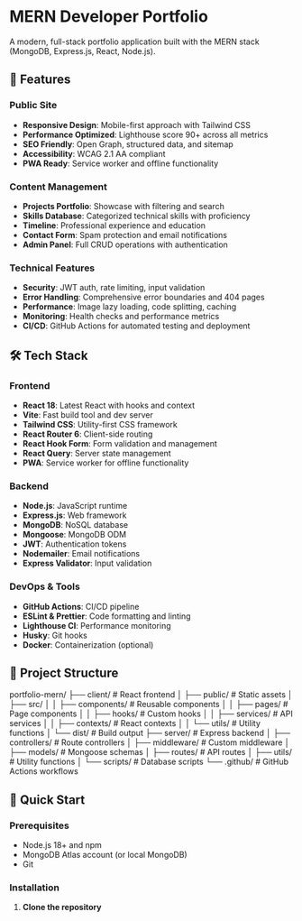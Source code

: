 # MERN Developer Portfolio

A modern, full-stack portfolio application built with the MERN stack (MongoDB, Express.js, React, Node.js).

## 🚀 Features

### Public Site
- **Responsive Design**: Mobile-first approach with Tailwind CSS
- **Performance Optimized**: Lighthouse score 90+ across all metrics
- **SEO Friendly**: Open Graph, structured data, and sitemap
- **Accessibility**: WCAG 2.1 AA compliant
- **PWA Ready**: Service worker and offline functionality

### Content Management
- **Projects Portfolio**: Showcase with filtering and search
- **Skills Database**: Categorized technical skills with proficiency
- **Timeline**: Professional experience and education
- **Contact Form**: Spam protection and email notifications
- **Admin Panel**: Full CRUD operations with authentication

### Technical Features
- **Security**: JWT auth, rate limiting, input validation
- **Error Handling**: Comprehensive error boundaries and 404 pages
- **Performance**: Image lazy loading, code splitting, caching
- **Monitoring**: Health checks and performance metrics
- **CI/CD**: GitHub Actions for automated testing and deployment

## 🛠 Tech Stack

### Frontend
- **React 18**: Latest React with hooks and context
- **Vite**: Fast build tool and dev server
- **Tailwind CSS**: Utility-first CSS framework
- **React Router 6**: Client-side routing
- **React Hook Form**: Form validation and management
- **React Query**: Server state management
- **PWA**: Service worker for offline functionality

### Backend
- **Node.js**: JavaScript runtime
- **Express.js**: Web framework
- **MongoDB**: NoSQL database
- **Mongoose**: MongoDB ODM
- **JWT**: Authentication tokens
- **Nodemailer**: Email notifications
- **Express Validator**: Input validation

### DevOps & Tools
- **GitHub Actions**: CI/CD pipeline
- **ESLint & Prettier**: Code formatting and linting
- **Lighthouse CI**: Performance monitoring
- **Husky**: Git hooks
- **Docker**: Containerization (optional)

## 📁 Project Structure

portfolio-mern/
├── client/ # React frontend
│ ├── public/ # Static assets
│ ├── src/
│ │ ├── components/ # Reusable components
│ │ ├── pages/ # Page components
│ │ ├── hooks/ # Custom hooks
│ │ ├── services/ # API services
│ │ ├── contexts/ # React contexts
│ │ └── utils/ # Utility functions
│ └── dist/ # Build output
├── server/ # Express backend
│ ├── controllers/ # Route controllers
│ ├── middleware/ # Custom middleware
│ ├── models/ # Mongoose schemas
│ ├── routes/ # API routes
│ ├── utils/ # Utility functions
│ └── scripts/ # Database scripts
└── .github/ # GitHub Actions workflows


## 🚀 Quick Start

### Prerequisites
- Node.js 18+ and npm
- MongoDB Atlas account (or local MongoDB)
- Git

### Installation

1. **Clone the repository**

